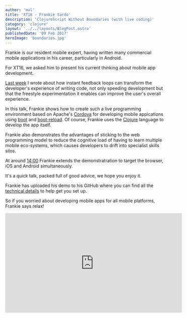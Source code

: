 ```yaml
---
author: 'mal'
title: 'XT16 - Frankie Sardo'
description: 'ClojureScript Without Boundaries (with live coding)'
category: 'clojure'
layout: '../../layouts/BlogPost.astro'
publishedDate: '09 Feb 2017'
heroImage: 'boundaries.jpg'
---
```


Frankie is our resident mobile expert, having written many commercial
mobile applications in his career, particularly in Android.

For XT16, we asked him to present his current thinking about mobile app
development.

[Last week](/blog/posts/live-programming-websites.html) I wrote about
how instant feedback loops can transform the developer's experience of
writing code, not only speeding development but that the freestyle
experimentation it enables can improve the user's overall experience.

In this talk, Frankie shows how to create such a live programming
environment based on Apache's [Cordova](https://cordova.apache.org/) for
developing mobile appications using
[boot](https://github.com/boot-clj/boot) and
[boot-reload](https://github.com/adzerk-oss/boot-reload). Of course,
Frankie uses the [Clojure](/why-clojure.html) language to develop the
app itself.

Frankie also demonstrates the advantages of sticking to the web
programming model to reduce the cognitive load of having to learn
multiple mobile eco-systems, which causes developers to drift into
specialist skills silos.

At around [14:00](https://youtu.be/CS7_Rt66NNs?t=853) Frankie extends
the demonstratration to target the browser, iOS and Android
simultaneously.

It's a quick talk, packed full of good advice, we hope you enjoy it.

Frankie has uploaded his demo to his GitHub where you can find all the
[technical details](https://github.com/frankiesardo/reload-demo) to help
get you set up.

So if you worried about developing mobile apps for all mobile platforms,
Frankie says relax!

<iframe width="560" height="315" src="https://www.youtube.com/embed/CS7_Rt66NNs" title="XT16 - Frankie Sardo - ClojureScript Without Boundaries" frameborder="0" allow="accelerometer; autoplay; clipboard-write; encrypted-media; gyroscope; picture-in-picture" allowfullscreen></iframe>
